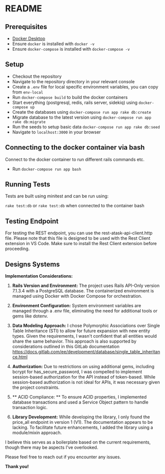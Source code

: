 # README

## Prerequisites

* [Docker Desktop](https://www.docker.com/products/docker-desktop)
* Ensure `docker` is installed with `docker -v`
* Ensure `docker-compose` is installed with `docker-compose -v`

## Setup

* Checkout the repository
* Navigate to the repository directory in your relevant console
* Create a `.env` file for local specific environment variables, you can copy from `env-local`   
* Run `docker-compose build` to build the docker containers
* Start everything (postgresql, redis, rails server, sidekiq) using `docker-compose up`
* Create the databases using `docker-compose run app rake db:create`
* Migrate database to the latest version using `docker-compose run app rake db:migrate`
* Run the seeds to setup basic data `docker-compose run app rake db:seed`
* Navigate to `localhost:3000` in your browser

## Connecting to the docker container via bash

Connect to the docker container to run different rails commands etc.

* Run `docker-compose run app bash`

## Running Tests

Tests are built using minitest and can be run using:

`rake test:db` or `rake test:db` when connected to the container bash

## Testing Endpoint

For testing the REST endpoint, you can use the rest-atask-api-client.http file. Please note that this file is designed to be used with the Rest Client extension in VS Code. Make sure to install the Rest Client extension before proceeding.

## Designs Systems

**Implementation Considerations:**

1. **Rails Version and Environment:**
The project uses Rails API-Only version 7.1.3.4 with a PostgreSQL database. The containerized environment is managed using Docker with Docker Compose for orchestration.

2. **Environment Configuration:**
System environment variables are managed through a .env file, eliminating the need for additional tools or gems like dotenv.

3. **Data Modeling Approach:**
I chose Polymorphic Associations over Single Table Inheritance (STI) to allow for future expansion with new entity types. Given the requirements, I wasn't confident that all entities would share the same behavior. This approach is also supported by considerations outlined in this GitLab documentation https://docs.gitlab.com/ee/development/database/single_table_inheritance.html

4. **Authorization:**
Due to restrictions on using additional gems, including bcrypt for has_secure_password, I was compelled to implement session-based authorization for the API instead of token-based. While session-based authorization is not ideal for APIs, it was necessary given the project constraints.

5. ** ACID Compliance: **
To ensure ACID properties, I implemented database transactions and used a Service Object pattern to handle transaction logic.

6. **Library Development:**
While developing the library, I only found the price_all endpoint in version 1 (V1). The documentation appears to be lacking. To facilitate future enhancements, I added the library using a module/mixin approach.

I believe this serves as a boilerplate based on the current requirements, though there may be aspects I've overlooked.

Please feel free to reach out if you encounter any issues.

**Thank you!**